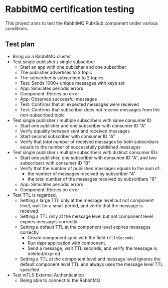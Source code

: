 # RabbitMQ certification testing

This project aims to test the RabbitMQ Pub/Sub component under various conditions.

## Test plan

* Bring up a RabbitMQ cluster
* Test single publisher / single subscriber
    * Start an app with one publisher and one subscriber
    * The publisher advertises to 3 topic
    * The subscriber is subscribed to 2 topics
    * Test: Sends 1000+ unique messages with keys set
    * App: Simulates periodic errors
    * Component: Retries on error
    * App: Observes successful messages
    * Test: Confirms that all expected messages were received
    * Test: Confirms that subscriber does not receive messages from the non-subscribed topic
* Test single publisher / multiple subscribers with same consumer ID
    * Start one publisher and one subscriber with consumer ID "A"
    * Verify equality between sent and received messages
    * Start second subscriber with consumer ID "A"
    * Verify that *total number* of received messages by *both subscribers* equals to the number of successfully published messages
* Test single publisher / multiple subscribers with distinct consumer IDs
    * Start one publisher, one subscriber with consumer ID "A", and two subscribers with consumer ID "B"
    * Verify that the number of published messages equals to the sum of:
        * the number of messages received by subscriber "A"
        * the total number of the messages received by subscribers "B"
    * App: Simulates periodic errors
    * Component: Retries on error
* Test TTL is regarded.
  * Setting a large TTL only at the message level but not component level, wait for a small period, and verify that the message is received.
  * Setting a TTL only at the message level but not component level expires messages correctly
  * Setting a default TTL at the component level expires messages correctly
    * Create component spec with the field `ttlInSeconds`.
    * Run dapr application with component.
    * Send a message, wait TTL seconds, and verify the message is deleted/expired.
  * Setting a TTL at the component level and message level ignores the default component level TTL and always uses the message level TTL specified
* Test mTLS External Authentication
  * Being able to connect to the RabbitMQ